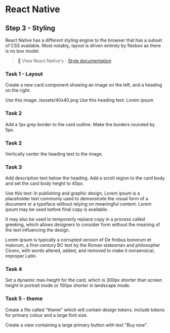 # React Native

## Step 3 - Styling

React Native has a different styling engine to the browser that has a subset of CSS available. Most notably, layout is driven entirely by flexbox as there is no box model.

> 📘 View React Native's - [Style documentation](https://reactnative.dev/docs/style)

### Task 1 - Layout

Create a new card component showing an image on the left, and a heading on the right.

Use this image: /assets/40x40.png
Use this heading text: Lorem ipsum

### Task 2

Add a 1px grey border to the card outline. Make the borders rounded by 5px.

### Task 2

Vertically center the heading text to the image.

### Task 3

Add description text below the heading. Add a scroll region to the card body and set the card body height to 40px.

Use this text:
In publishing and graphic design, Lorem ipsum is a placeholder text commonly used to demonstrate the visual form of a document or a typeface without relying on meaningful content. Lorem ipsum may be used before final copy is available.

It may also be used to temporarily replace copy in a process called greeking, which allows designers to consider form without the meaning of the text influencing the design.

Lorem ipsum is typically a corrupted version of De finibus bonorum et malorum, a first-century BC text by the Roman statesman and philosopher Cicero, with words altered, added, and removed to make it nonsensical, improper Latin.

### Task 4

Set a dynamic max-height for the card, which is 300px shorter than screen height in portrait mode or 100px shorter in landscape mode.

### Task 5 - theme

Create a file called "theme" which will contain design tokens. Include tokens for primary colour and a large font size.

Create a view containing a large primary button with text "Buy now".
